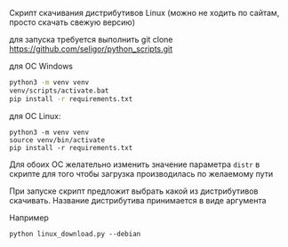 Скрипт скачивания дистрибутивов Linux (можно не ходить по сайтам, просто скачать свежую версию)

для запуска требуется выполнить
git clone https://github.com/seligor/python_scripts.git

для ОС Windows
```cmd
python3 -m venv venv
venv/scripts/activate.bat
pip install -r requirements.txt
```
для ОС Linux:
```shell
python3 -m venv venv
source venv/bin/activate
pip install -r requirements.txt
```
Для обоих ОС желательно изменить значение параметра ```distr``` в скрипте для того чтобы загрузка производилась по желаемому пути

При запуске скрипт предложит выбрать какой из дистрибутивов скачивать.
Название дистрибутива принимается в виде аргумента

Например 
```shell
python linux_download.py --debian
```